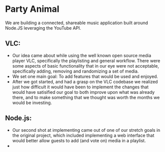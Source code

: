 # Party Animal
We are building a connected, shareable music application built around Node.JS leveraging the YouTube API.
## VLC:
 - Our idea came about while using the well known open source media player VLC, specifically the playlisting and general workflow. There were some aspects of basic functionality that in our eye were not acceptable, specifically adding, removing and randomizing a set of media.
 - We set one main goal: To add features that would be used and enjoyed.
 - After we got started, and had a grasp on the VLC codebase we realized just how difficult it would have been to implement the changes that would have satisified our goal to both improve upon what was already there, and to make something that we thought was worth the months we would be investing.
## Node.js:
 - Our second shot at implementing came out of one of our stretch goals in the original project, which included implementing a web interface that would better allow guests to add (and vote on) media in a playlist.
 - 
